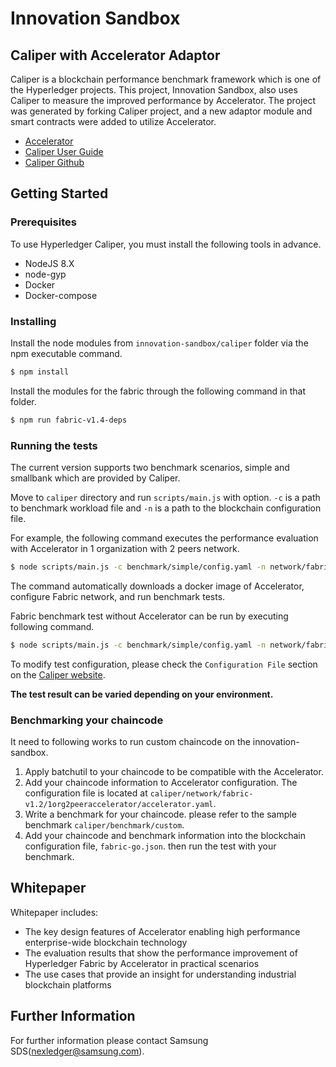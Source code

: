 # Innovation Sandbox

## Caliper with Accelerator Adaptor 
Caliper is a blockchain performance benchmark framework which is one of the Hyperledger projects. This project, Innovation Sandbox, also uses Caliper to measure the improved performance by Accelerator. The project was generated by forking Caliper project, and a new adaptor module and smart contracts were added to utilize Accelerator.

- [Accelerator](https://github.com/nexledger/accelerator)
- [Caliper User Guide](https://hyperledger.github.io/caliper)
- [Caliper Github](https://github.com/hyperledger/caliper)


## Getting Started
### Prerequisites
To use Hyperledger Caliper, you must install the following tools in advance.
- NodeJS 8.X
- node-gyp
- Docker
- Docker-compose

### Installing
Install the node modules from `innovation-sandbox/caliper` folder via the npm executable command.
```bash
$ npm install
```
Install the modules for the fabric through the following command in that folder.
```bash
$ npm run fabric-v1.4-deps
```

### Running the tests
The current version supports two benchmark scenarios, simple and smallbank which are provided by Caliper. 

Move to `caliper` directory and run `scripts/main.js` with option. `-c` is a path to benchmark workload file and `-n` is a path to the blockchain configuration file.

For example, the following command executes the performance evaluation with Accelerator in 1 organization with 2 peers network.
```bash
$ node scripts/main.js -c benchmark/simple/config.yaml -n network/fabric-v1.4/1org2peeraccelerator/fabric-go.json
```
The command automatically downloads a docker image of Accelerator, configure Fabric network, and run benchmark tests.

Fabric benchmark test without Accelerator can be run by executing following command.
```bash
$ node scripts/main.js -c benchmark/simple/config.yaml -n network/fabric-v1.4/1org2peer/fabric-go.json
```

To modify test configuration, please check the `Configuration File` section on the [Caliper website](https://hyperledger.github.io/caliper/vLatest/architecture/).

**The test result can be varied depending on your environment.**

### Benchmarking your chaincode

It need to following works to run custom chaincode on the innovation-sandbox.

1. Apply batchutil to your chaincode to be compatible with the Accelerator.
2. Add your chaincode information to Accelerator configuration. The configuration file is located at `caliper/network/fabric-v1.2/1org2peeraccelerator/accelerator.yaml`.
3. Write a benchmark for your chaincode. please refer to the sample benchmark `caliper/benchmark/custom`.
4. Add your chaincode and benchmark information into the blockchain configuration file, `fabric-go.json`. then run the test with your benchmark. 

## Whitepaper
Whitepaper includes:
- The key design features of Accelerator enabling high performance enterprise-wide blockchain technology
- The evaluation results that show the performance improvement of Hyperledger Fabric by Accelerator in practical scenarios
- The use cases that provide an insight for understanding industrial blockchain platforms

## Further Information
For further information please contact Samsung SDS(nexledger@samsung.com).
